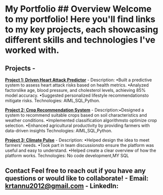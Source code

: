 # My Portfolio ## Overview Welcome to my portfolio! Here you'll find links to my key projects, each showcasing different skills and technologies I've worked with. 
## Projects - 
**[Project 1: Driven Heart Attack Predictor](https://us-south.ml.cloud.ibm.com/ml/v4/deployments/c90c1317-a0e6-4c52-9729-354c18da3235/predictions?version=2021-05-01)** - 
Description: •Built a predictive system to assess heart attack risks based on health metrics.
•Analyzed factorslike age, blood pressure, and cholesterol levels, achieving 85% model accuracy.
•Suggested personalized lifestyle recommendationsto mitigate risks.
Technologies: AIML,SQL,Python.

**[Project 2: Crop Recommendation System](https://us-south.ml.cloud.ibm.com/ml/v4/deployments/75d13e93-c232-4409-a49a-94a966a05ccb/predictions?version=2021-05-01)** - 
Description:•Designed a system to recommend suitable crops based on soil characteristics and weather conditions.
•Implemented classification algorithmsto optimize crop selection.
•Enhanced agricultural productivity by providing farmers with data-driven insights
Technologies: AIML,SQL,Python.

**[Project 3: Climate Pulse](https://github.com/krtannu/ClimatePulse.git)** - 
Description:
•Helped design the idea to meet farmers' needs.
•Took part in team discussionsto ensure the platform was useful and easy to understand.
•Helped create a clear overview of how the platform works.
Technologies: No code development,MY SQL
## Contact Feel free to reach out if you have any questions or would like to collaborate! - **Email**: krtannu2012@gmail.com - **LinkedIn**: 
